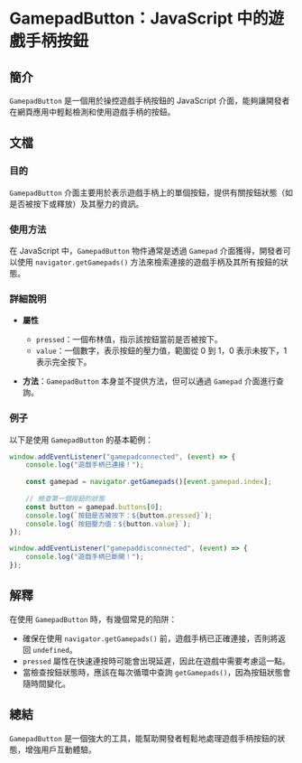 <!--
Meta Description: # GamepadButton：JavaScript 中的遊戲手柄按鈕 ## 簡介 `GamepadButton` 是一個用於操控遊戲手柄按鈕的 JavaScript 介面，能夠讓開發者在網頁應用中輕鬆檢測和使用遊戲手柄的按鈕。 ## 文檔 ### 目的 `GamepadButton` 介面主要用於...
Meta Keywords: gamepadbutton, gamepad, javascript, getgamepads, console
-->

# GamepadButton：JavaScript 中的遊戲手柄按鈕

## 簡介
`GamepadButton` 是一個用於操控遊戲手柄按鈕的 JavaScript 介面，能夠讓開發者在網頁應用中輕鬆檢測和使用遊戲手柄的按鈕。

## 文檔
### 目的
`GamepadButton` 介面主要用於表示遊戲手柄上的單個按鈕，提供有關按鈕狀態（如是否被按下或釋放）及其壓力的資訊。

### 使用方法
在 JavaScript 中，`GamepadButton` 物件通常是透過 `Gamepad` 介面獲得，開發者可以使用 `navigator.getGamepads()` 方法來檢索連接的遊戲手柄及其所有按鈕的狀態。

### 詳細說明
- **屬性**
  - `pressed`：一個布林值，指示該按鈕當前是否被按下。
  - `value`：一個數字，表示按鈕的壓力值，範圍從 0 到 1，0 表示未按下，1 表示完全按下。

- **方法**：`GamepadButton` 本身並不提供方法，但可以通過 `Gamepad` 介面進行查詢。

### 例子
以下是使用 `GamepadButton` 的基本範例：

```javascript
window.addEventListener("gamepadconnected", (event) => {
    console.log("遊戲手柄已連接！");
    
    const gamepad = navigator.getGamepads()[event.gamepad.index];
    
    // 檢查第一個按鈕的狀態
    const button = gamepad.buttons[0];
    console.log(`按鈕是否被按下：${button.pressed}`);
    console.log(`按鈕壓力值：${button.value}`);
});

window.addEventListener("gamepaddisconnected", (event) => {
    console.log("遊戲手柄已斷開！");
});
```

## 解釋
在使用 `GamepadButton` 時，有幾個常見的陷阱：
- 確保在使用 `navigator.getGamepads()` 前，遊戲手柄已正確連接，否則將返回 `undefined`。
- `pressed` 屬性在快速連按時可能會出現延遲，因此在遊戲中需要考慮這一點。
- 當檢查按鈕狀態時，應該在每次循環中查詢 `getGamepads()`，因為按鈕狀態會隨時間變化。

## 總結
`GamepadButton` 是一個強大的工具，能幫助開發者輕鬆地處理遊戲手柄按鈕的狀態，增強用戶互動體驗。